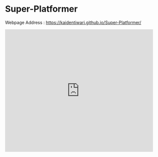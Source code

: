 # Super-Platformer

Webpage Address : https://kaidentiwari.github.io/Super-Platformer/

<iframe allowtransparency="true" width="485" height="402" src="http://scratch.mit.edu/projects/embed/252208137/?autostart=true" frameborder="0" allowfullscreen></iframe>



